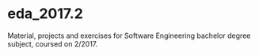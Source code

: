 # eda_2017.2
Material, projects and exercises for Software Engineering bachelor degree subject, coursed on 2/2017.  
